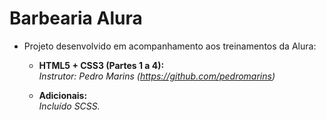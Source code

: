 # Barbearia Alura

* Projeto desenvolvido em acompanhamento aos treinamentos da Alura:
  - **HTML5 + CSS3 (Partes 1 a 4):**  
    *Instrutor: Pedro Marins (https://github.com/pedromarins)*
    
  - **Adicionais:**  
    *Incluído SCSS.*
    
